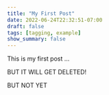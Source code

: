 ```yaml
---
title: "My First Post"
date: 2022-06-24T22:32:51-07:00
draft: false
tags: [tagging, example]
show_summary: false
---
```


This is my first post ... 

BUT IT WILL GET DELETED!

BUT NOT YET